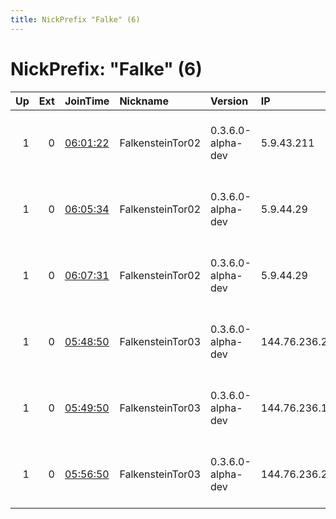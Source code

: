 ```yaml
---
title: NickPrefix "Falke" (6)
---
```


# NickPrefix: "Falke" (6)

|   Up |   Ext | JoinTime                                                                                            | Nickname         | Version           | IP            | AS                  | CC   |   ORp |   Dirp | OS    | Contact                             |   eFamMembers |
|-----:|------:|:----------------------------------------------------------------------------------------------------|:-----------------|:------------------|:--------------|:--------------------|:-----|------:|-------:|:------|:------------------------------------|--------------:|
|    1 |     0 | [06:01:22](https://metrics.torproject.org/rs.html#details/0512FE6BE9CCA0ED133152E64010B2FBA141EB10) | FalkensteinTor02 | 0.3.6.0-alpha-dev | 5.9.43.211    | Hetzner Online GmbH | de   |  9001 |      0 | Linux | &lt;tor AT afo MINUS tm DOT org&gt; |            11 |
|    1 |     0 | [06:05:34](https://metrics.torproject.org/rs.html#details/695D811B130673C2DE8DCFC5A9E742790BD25066) | FalkensteinTor02 | 0.3.6.0-alpha-dev | 5.9.44.29     | Hetzner Online GmbH | de   |   443 |      0 | Linux | &lt;tor AT afo MINUS tm DOT org&gt; |            11 |
|    1 |     0 | [06:07:31](https://metrics.torproject.org/rs.html#details/0A7208B8903DD3FF5CDFA218A3823AF498CE69CE) | FalkensteinTor02 | 0.3.6.0-alpha-dev | 5.9.44.29     | Hetzner Online GmbH | de   |  9001 |      0 | Linux | &lt;tor AT afo MINUS tm DOT org&gt; |            11 |
|    1 |     0 | [05:48:50](https://metrics.torproject.org/rs.html#details/F0F13714732C347312426EC2B8D5C4940EAA45BA) | FalkensteinTor03 | 0.3.6.0-alpha-dev | 144.76.236.27 | Hetzner Online GmbH | de   |   443 |      0 | Linux | &lt;tor AT afo MINUS tm DOT org&gt; |            11 |
|    1 |     0 | [05:49:50](https://metrics.torproject.org/rs.html#details/7185B69E3267E71D0E4CBE30209677205DEA5E67) | FalkensteinTor03 | 0.3.6.0-alpha-dev | 144.76.236.14 | Hetzner Online GmbH | de   |  9001 |      0 | Linux | &lt;tor AT afo MINUS tm DOT org&gt; |            11 |
|    1 |     0 | [05:56:50](https://metrics.torproject.org/rs.html#details/128FC6D8FBF753121C5662FEE309CCD47B64BA6B) | FalkensteinTor03 | 0.3.6.0-alpha-dev | 144.76.236.27 | Hetzner Online GmbH | de   |  9001 |      0 | Linux | &lt;tor AT afo MINUS tm DOT org&gt; |            11 |
